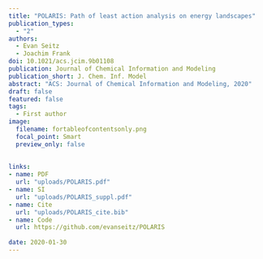 ```yaml
---
title: "POLARIS: Path of least action analysis on energy landscapes"
publication_types:
  - "2"
authors:
  - Evan Seitz
  - Joachim Frank
doi: 10.1021/acs.jcim.9b01108
publication: Journal of Chemical Information and Modeling
publication_short: J. Chem. Inf. Model
abstract: "ACS: Journal of Chemical Information and Modeling, 2020"
draft: false
featured: false
tags:
  - First author
image:
  filename: fortableofcontentsonly.png
  focal_point: Smart
  preview_only: false
  
  
links:
- name: PDF
  url: "uploads/POLARIS.pdf"
- name: SI
  url: "uploads/POLARIS_suppl.pdf"
- name: Cite
  url: "uploads/POLARIS_cite.bib"
- name: Code
  url: https://github.com/evanseitz/POLARIS
  
date: 2020-01-30
---
```

